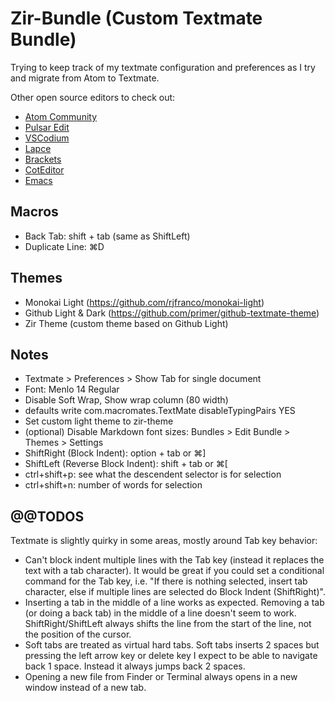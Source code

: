 # Zir-Bundle (Custom Textmate Bundle)

Trying to keep track of my textmate configuration and preferences as I try and migrate from Atom to Textmate.

Other open source editors to check out:
- [Atom Community](https://github.com/atom-community/atom)
- [Pulsar Edit](https://github.com/pulsar-edit/pulsar)
- [VSCodium](https://github.com/VSCodium/vscodium)
- [Lapce](https://github.com/lapce/lapce)
- [Brackets](http://brackets.io/)
- [CotEditor](https://github.com/coteditor/CotEditor)
- [Emacs](https://emacsformacos.com/)

## Macros
- Back Tab: shift + tab (same as ShiftLeft)
- Duplicate Line: ⌘D

## Themes
- Monokai Light (https://github.com/rjfranco/monokai-light)
- Github Light & Dark (https://github.com/primer/github-textmate-theme)
- Zir Theme (custom theme based on Github Light)

## Notes
- Textmate > Preferences > Show Tab for single document
- Font: Menlo 14 Regular
- Disable Soft Wrap, Show wrap column (80 width)
- defaults write com.macromates.TextMate disableTypingPairs YES
- Set custom light theme to zir-theme
- (optional) Disable Markdown font sizes: Bundles > Edit Bundle > Themes > Settings
- ShiftRight (Block Indent): option + tab or ⌘]
- ShiftLeft (Reverse Block Indent): shift + tab or ⌘[ 
- ctrl+shift+p: see what the descendent selector is for selection
- ctrl+shift+n: number of words for selection

## @@TODOS

Textmate is slightly quirky in some areas, mostly around Tab key behavior:

- Can't block indent multiple lines with the Tab key (instead it replaces the text with a tab character). It would be great if you could set a conditional command for the Tab key, i.e. "If there is nothing selected, insert tab character, else if multiple lines are selected do Block Indent (ShiftRight)".
- Inserting a tab in the middle of a line works as expected. Removing a tab (or doing a back tab) in the middle of a line doesn't seem to work. ShiftRight/ShiftLeft always shifts the line from the start of the line, not the position of the cursor. 
- Soft tabs are treated as virtual hard tabs. Soft tabs inserts 2 spaces but pressing the left arrow key or delete key I expect to be able to navigate back 1 space. Instead it always jumps back 2 spaces.
- Opening a new file from Finder or Terminal always opens in a new window instead of a new tab. 


